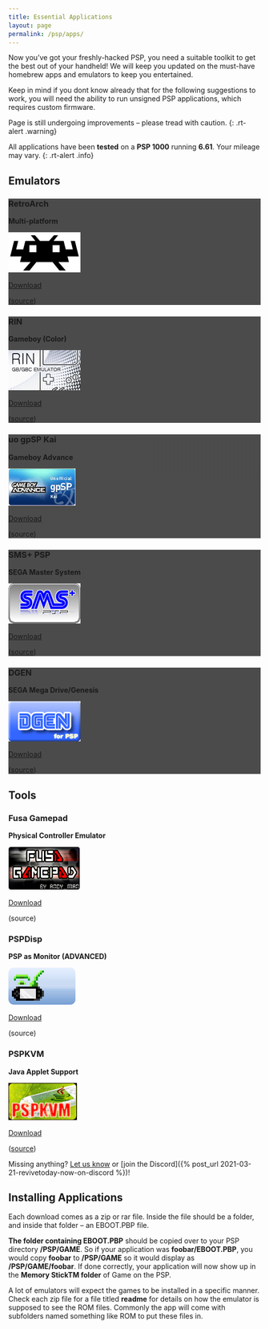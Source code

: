 ```yaml
---
title: Essential Applications
layout: page
permalink: /psp/apps/
---
```


Now you’ve got your freshly-hacked PSP, you need a suitable toolkit to get the best out of your handheld! We will keep you updated on the must-have homebrew apps and emulators to keep you entertained.

Keep in mind if you dont know already that for the following suggestions to work, you will need the ability to run unsigned PSP applications, which requires custom firmware.

Page is still undergoing improvements – please tread with caution.
{: .rt-alert .warning}

All applications have been **tested** on a **PSP 1000** running **6.61**. Your mileage may vary.
{: .rt-alert .info}

## Emulators

<div class="container text-center rt-psp-apps">
	<div class="row g-2 pb-2 align-items-start">
		<div class="col">
			<div class="picto p-3" style="background-image:linear-gradient(rgba(0, 0, 0, 0.7), rgba(0, 0, 0, 0.7)),url('/assets/img/psp-retroarch-bg.png')">
				<h3>RetroArch</h3>
				<p><strong>Multi-platform</strong></p>
				<img src="/assets/img/psp-retroarch-logo.png">
				<div>
					<p class="rt-button"><a href="http://buildbot.libretro.com/stable/1.9.5/playstation/psp/RetroArch.7z">Download</a></p>
				</div>
				<p>(<a href="https://www.retroarch.com/?page=platforms">source</a>)</p>
			</div>
		</div>
		<div class="col">
			<div class="picto p-3" style="background-image:linear-gradient(rgba(0, 0, 0, 0.7), rgba(0, 0, 0, 0.7)),url('/assets/img/psp-rin-bg.png')">
				<h3>RIN</h3>
				<p><strong>Gameboy (Color)</strong></p>
				<img src="/assets/img/psp-rin-logo.png">
				<div>
					<p class="rt-button"><a href="https://github.com/mbarczak/psp_rin/releases/download/v2.0/RIN_1_32_RM_v2_0.zip">Download</a></p>
				</div>
				<p>(<a href="https://github.com/mbarczak/psp_rin">source</a>)</p>
			</div>
		</div>
		<div class="col">
			<div class="picto p-3" style="background-image:linear-gradient(rgba(0, 0, 0, 0.7), rgba(0, 0, 0, 0.7)),url('/assets/img/psp-gpsp-bg.png')">
				<h3>uo gpSP Kai</h3>
				<p><strong>Gameboy Advance</strong></p>
				<img src="/assets/img/psp-gpsp-logo.png">
				<div>
					<p class="rt-button"><a href="https://revive.today/wp-content/uploads/2018/02/UO-gpSP-kai-v3.4-test-4-build-225.zip">Download</a></p>
				</div>
				<p>(<span class="text-muted">source</span>)</p>
			</div>
		</div>
	</div>
	<div class="row g-2 pb-2 align-items-start">
		<div class="col">
			<div class="picto p-3" style="background-image:linear-gradient(rgba(0, 0, 0, 0.7), rgba(0, 0, 0, 0.7)),url('/assets/img/psp-sms-bg.png')">
				<h3>SMS+ PSP</h3>
				<p><strong>SEGA Master System</strong></p>
				<img src="/assets/img/psp-sms-logo.png">
				<div>
					<p class="rt-button"><a href="https://revive.today/wp-content/uploads/2021/06/smsplus-1.3.1-1.0.zip">Download</a></p>
				</div>
				<p>(<a href="http://psp.akop.org/smsplus.htm">source</a>)</p>
			</div>
		</div>
		<div class="col">
			<div class="picto p-3" style="background-image:linear-gradient(rgba(0, 0, 0, 0.7), rgba(0, 0, 0, 0.7)),url('/assets/img/psp-dgen-logo.png')">
				<h3>DGEN</h3>
				<p><strong>SEGA Mega Drive/Genesis</strong></p>
				<img src="/assets/img/psp-dgen-logo.png">
				<div>
					<p class="rt-button"><a href="https://revive.today/wp-content/uploads/2018/02/DGEN_170_Lite.zip">Download</a></p>
				</div>
				<p>(<a href="http://dgen.sourceforge.net/">source</a>)</p>
			</div>
		</div>
		<div class="col"></div>
	</div>
</div>

## Tools

<div class="container text-center">
	<div class="row align-items-start">
		<div class="col">
			<h3>Fusa Gamepad</h3>
			<p><strong>Physical Controller Emulator</strong></p>
			<img src="/assets/img/psp-fusa-logo.png">
			<div>
				<p class="rt-button"><a href="https://revive.today/wp-content/uploads/2021/06/FusaGamePad.zip">Download</a></p>
			</div>
			<p>(<span class="text-muted">source</span>)</p>
		</div>
		<div class="col">
			<h3>PSPDisp</h3>
			<p><strong>PSP as Monitor (ADVANCED)</strong></p>
			<img src="/assets/img/psp-pspdisp-logo.png">
			<div>
				<p class="rt-button"><a href="https://revive.today/wp-content/uploads/2021/06/PSPdisp.zip">Download</a></p>
			</div>
			<p>(<span class="text-muted">source</span>)</p>
		</div>
		<div class="col">
			<h3>PSPKVM</h3>
			<p><strong>Java Applet Support</strong></p>
			<img src="/assets/img/psp-kvm-logo.png">
			<div>
				<p class="rt-button"><a href="https://sourceforge.net/projects/pspkvm/files/pspkvm/v0.5.5/Release/pspkvm-bin-0.5.5-fr-cfw-allinone.zip/download">Download</a></p>
			</div>
			<p>(<a href="https://sourceforge.net/projects/pspkvm/files/pspkvm/v0.5.5/Release/">source</a>)</p>
		</div>
	</div>
</div>

Missing anything? [Let us know](https://revive.today/contact/) or [join the Discord]({% post_url 2021-03-21-revivetoday-now-on-discord %})!

## Installing Applications

Each download comes as a zip or rar file. Inside the file should be a folder, and inside that folder – an EBOOT.PBP file.

**The folder containing EBOOT.PBP** should be copied over to your PSP directory **/PSP/GAME**. So if your application was **foobar/EBOOT.PBP**, you would copy **foobar** to **/PSP/GAME** so it would display as **/PSP/GAME/foobar**. If done correctly, your application will now show up in the **Memory StickTM folder** of Game on the PSP.

A lot of emulators will expect the games to be installed in a specific manner. Check each zip file for a file titled **readme** for details on how the emulator is supposed to see the ROM files. Commonly the app will come with subfolders named something like ROM to put these files in.
